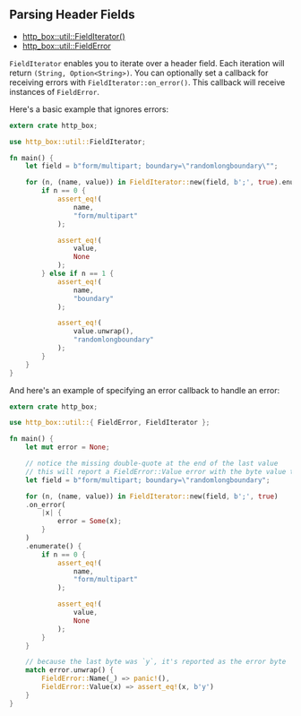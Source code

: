 ## Parsing Header Fields

- [http_box::util::FieldIterator()](https://docs.rs/http-box/0.1.4/http_box/util/struct.FieldIterator.html)
- [http_box::util::FieldError](https://docs.rs/http-box/0.1.4/http_box/util/enum.FieldError.html)

`FieldIterator` enables you to iterate over a header field. Each iteration will return
`(String, Option<String>)`. You can optionally set a callback for receiving errors with
`FieldIterator::on_error()`. This callback will receive instances of `FieldError`.

Here's a basic example that ignores errors:

```rust
extern crate http_box;

use http_box::util::FieldIterator;

fn main() {
    let field = b"form/multipart; boundary=\"randomlongboundary\"";

    for (n, (name, value)) in FieldIterator::new(field, b';', true).enumerate() {
        if n == 0 {
            assert_eq!(
                name,
                "form/multipart"
            );

            assert_eq!(
                value,
                None
            );
        } else if n == 1 {
            assert_eq!(
                name,
                "boundary"
            );

            assert_eq!(
                value.unwrap(),
                "randomlongboundary"
            );
        }
    }
}
```

And here's an example of specifying an error callback to handle an error:

```rust
extern crate http_box;

use http_box::util::{ FieldError, FieldIterator };

fn main() {
    let mut error = None;

    // notice the missing double-quote at the end of the last value
    // this will report a FieldError::Value error with the byte value that triggered the error
    let field = b"form/multipart; boundary=\"randomlongboundary";

    for (n, (name, value)) in FieldIterator::new(field, b';', true)
    .on_error(
        |x| {
            error = Some(x);
        }
    )
    .enumerate() {
        if n == 0 {
            assert_eq!(
                name,
                "form/multipart"
            );

            assert_eq!(
                value,
                None
            );
        }
    }

    // because the last byte was `y`, it's reported as the error byte
    match error.unwrap() {
        FieldError::Name(_) => panic!(),
        FieldError::Value(x) => assert_eq!(x, b'y')
    }
}
```
